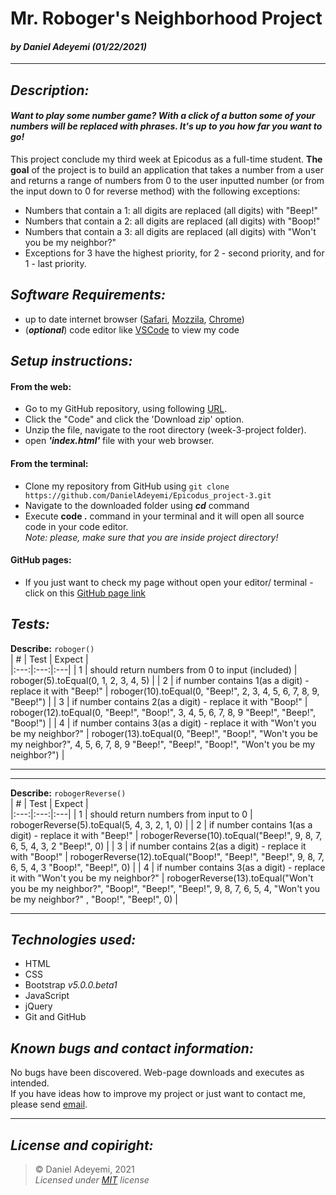 # Mr. Roboger's Neighborhood Project 

#### *by* ***Daniel Adeyemi*** *(01/22/2021)*
* * *
## *Description:*   
#### *Want to play some number game? With a click of a button some of your numbers will be replaced with phrases. It's up to you how far you want to go!*   
This project conclude my third week at Epicodus as a full-time student. **The goal** of the project is to build an application that takes a number from a user and returns a range of numbers from 0 to the user inputted number (or from the input down to 0 for reverse method) with the following exceptions:
* Numbers that contain a 1: all digits are replaced (all digits) with "Beep!"
* Numbers that contain a 2: all digits are replaced (all digits) with "Boop!"
* Numbers that contain a 3: all digits are replaced (all digits) with "Won't you be my neighbor?"
* Exceptions for 3 have the highest priority, for 2 - second priority, and for 1 - last priority.

## *Software Requirements:*
* up to date internet browser ([Safari](https://www.apple.com/safari/), [Mozzila](https://www.mozilla.org/en-US/), [Chrome](https://www.google.com/intl/en/chrome/))
* (***optional***) code editor like [VSCode](https://code.visualstudio.com/) to view my code 

## *Setup instructions:*
#### From the web:
* Go to my GitHub repository, using following [URL](https://github.com/DanielAdeyemi/Epicodus_project-3.git).
* Click the "Code" and click the 'Download zip' option.
* Unzip the file, navigate to the root directory (week-3-project folder).
* open ***'index.html'*** file with your web browser.
#### From the terminal: 
* Clone my repository from GitHub using `git clone https://github.com/DanielAdeyemi/Epicodus_project-3.git`
* Navigate to the downloaded folder using ***cd*** command
* Execute **code .** command in your terminal and it will open all source code in your code editor.    
*Note: please, make sure that you are inside project directory!*
#### GitHub pages:
* If you just want to check my page without open your editor/ terminal - click on this [GitHub page link](https://danieladeyemi.github.io/Epicodus_project-3/)

## *Tests:*
**Describe:** `roboger()`   
|  # | Test  | Expect  |  
|:---:|:---:|:---|
|  1 |  should return numbers from 0 to input (included) | roboger(5).toEqual(0, 1, 2, 3, 4, 5)  | 
|  2 | if number contains 1(as a digit) - replace it with "Beep!"  | roboger(10).toEqual(0, "Beep!", 2, 3, 4, 5, 6, 7, 8, 9, "Beep!")  | 
|  3 | if number contains 2(as a digit) - replace it with "Boop!"   |  roboger(12).toEqual(0, "Beep!", "Boop!", 3, 4, 5, 6, 7, 8, 9 "Beep!", "Beep!", "Boop!") | 
|  4 | if number contains 3(as a digit) - replace it with "Won't you be my neighbor?"  |  roboger(13).toEqual(0, "Beep!", "Boop!", "Won't you be my neighbor?", 4, 5, 6, 7, 8, 9 "Beep!", "Beep!", "Boop!", "Won't you be my neighbor?") | 
***
***
**Describe:** `robogerReverse()`   
|  # | Test  | Expect  |  
|:---:|:---:|:---|
|  1 |  should return numbers from input to 0 | robogerReverse(5).toEqual(5, 4, 3, 2, 1, 0)  | 
|  2 | if number contains 1(as a digit) - replace it with "Beep!"  | robogerReverse(10).toEqual("Beep!", 9, 8, 7, 6, 5, 4, 3, 2 "Beep!", 0)  | 
|  3 | if number contains 2(as a digit) - replace it with "Boop!"   |  robogerReverse(12).toEqual("Boop!", "Beep!", "Beep!", 9, 8, 7, 6, 5, 4, 3 "Boop!", "Beep!", 0) | 
|  4 | if number contains 3(as a digit) - replace it with "Won't you be my neighbor?"  |  robogerReverse(13).toEqual("Won't you be my neighbor?", "Boop!", "Beep!", "Beep!", 9, 8, 7, 6, 5, 4, "Won't you be my neighbor?" , "Boop!", "Beep!", 0) | 
***

## *Technologies used:*
* HTML
* CSS 
* Bootstrap *v5.0.0.beta1*
* JavaScript
* jQuery
* Git and GitHub

## *Known bugs and contact information:*
No bugs have been discovered. Web-page downloads and executes as intended.   
If you have ideas how to improve my project or just want to contact me, please send [email](mailto:adeyemidany@gmail.com).

---
## *License and copiright:*
> © Daniel Adeyemi, 2021   
> *Licensed under [MIT](https://mit-license.org) license*
